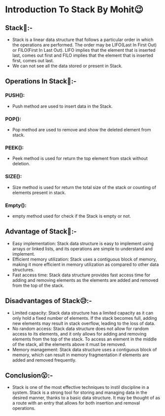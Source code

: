 # Introduction To Stack By Mohit😉

## Stack🎯:-
- Stack is a linear data structure that follows a particular order in which the operations are performed. The order may be LIFO(Last In First Out) or FILO(First In Last Out). LIFO implies that the element that is inserted last, comes out first and FILO implies that the element that is inserted first, comes out last.
- We can not see all the data stored or present in Stack.

## Operations In Stack🤔:-
### PUSH():
- Push method are used to insert data in the Stack.

### POP():
- Pop method are used to remove and show the deleted element from stack.

### PEEK():
- Peek method is used for return the top element from stack without deletion.

### SIZE():
- Size method is used for return the total size of the stack or counting of elements present in stack.

### Empty():
- empty method used for check if the Stack is empty or not.

## Advantage of Stack🚀:-
- Easy implementation: Stack data structure is easy to implement using arrays or linked lists, and its operations are simple to understand and implement.
- Efficient memory utilization: Stack uses a contiguous block of memory, making it more efficient in memory utilization as compared to other data structures.
- Fast access time: Stack data structure provides fast access time for adding and removing elements as the elements are added and removed from the top of the stack.

## Disadvantages of Stack😥:-
- Limited capacity: Stack data structure has a limited capacity as it can only hold a fixed number of elements. If the stack becomes full, adding new elements may result in stack overflow, leading to the loss of data.
- No random access: Stack data structure does not allow for random access to its elements, and it only allows for adding and removing elements from the top of the stack. To access an element in the middle of the stack, all the elements above it must be removed.
- Memory management: Stack data structure uses a contiguous block of memory, which can result in memory fragmentation if elements are added and removed frequently.

## Conclusion😮:-
- Stack is one of the most effective techniques to instil discipline in a system. Stack is a strong tool for storing and managing data in the desired manner, thanks to a basic data structure. It may be thought of as a route with an entry that allows for both insertion and removal operations.